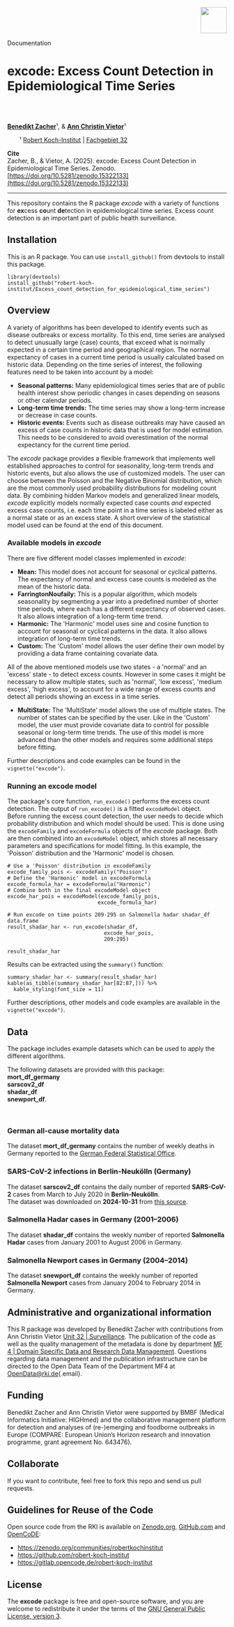<p align="right">

<img src="https://robert-koch-institut.github.io/SARS-CoV-2-Infektionen_in_Deutschland/assets/RKI_Logo.png" style="width: auto; height: 60px;"/>

</p>

<!-- HEADER_START: {"lang": "en"} -->


Documentation
# excode: Excess Count Detection in Epidemiological Time Series

<br> 
<br> 

[**Benedikt Zacher**](https://orcid.org/0000-0002-6107-6389)&sup1;, & [**Ann Christin Vietor**](https://orcid.org/0009-0008-5392-1774)&sup1;



&emsp;&emsp;&sup1; [Robert Koch-Institut](https://www.rki.de/) | [Fachgebiet 32](https://www.rki.de/DE/Institut/Organisation/Abteilungen/Abteilung-3/FG32/fg32-surveillance-und-elektronisches-melde-und-informationssystem-demis-oegd-kontaktstelle-node.html)

**Cite**  
Zacher, B., & Vietor, A. (2025). excode: Excess Count Detection in Epidemiological Time Series. Zenodo. [https://doi.org/10.5281/zenodo.15322133](https://doi.org/10.5281/zenodo.15322133)



<!-- HEADER_END -->

------------------------------------------------------------------------

This repository contains the R package *excode* with a variety of
functions for **ex**cess **co**unt **de**tection in epidemiological time
series. Excess count detection is an important part of public health
surveillance.

## Installation

This is an R package. You can use `install_github()` from devtools to
install this package.

``` commandline
library(devtools)
install_github("robert-koch-institut/Excess_count_detection_for_epidemiological_time_series")
```

## Overview

A variety of algorithms has been developed to identify events such as
disease outbreaks or excess mortality. To this end, time series are
analysed to detect unusually large (case) counts, that exceed what is
normally expected in a certain time period and geographical region. The
normal expectancy of cases in a current time period is usually
calculated based on historic data. Depending on the time series of
interest, the following features need to be taken into account by a
model:

-   **Seasonal patterns:** Many epidemiological times series that are of
    public health interest show periodic changes in cases depending on
    seasons or other calendar periods.
-   **Long-term time trends:** The time series may show a long-term
    increase or decrease in case counts.
-   **Historic events:** Events such as disease outbreaks may have
    caused an excess of case counts in historic data that is used for
    model estimation. This needs to be considered to avoid
    overestimation of the normal expectancy for the current time period.

The *excode* package provides a flexible framework that implements well
established approaches to control for seasonality, long-term trends and
historic events, but also allows the use of customized models. The user
can choose between the Poisson and the Negative Binomial distribution,
which are the most commonly used probability distributions for modeling
count data. By combining hidden Markov models and generalized linear
models, *excode* explicitly models normally expected case counts *and*
expected excess case counts, i.e. each time point in a time series is
labeled either as a normal state or as an excess state. A short overview
of the statistical model used can be found at the end of this document.

### Available models in *excode*

There are five different model classes implemented in *excode*:

-   **Mean:** This model does not account for seasonal or cyclical
    patterns. The expectancy of normal and excess case counts is modeled
    as the mean of the historic data.
-   **FarringtonNoufaily:** This is a popular algorithm, which models
    seasonality by segmenting a year into a predefined number of shorter
    time periods, where each has a different expectancy of observed
    cases. It also allows integration of a long-term time trend.
-   **Harmonic:** The 'Harmonic' model uses sine and cosine function to
    account for seasonal or cyclical patterns in the data. It also
    allows integration of long-term time trends.
-   **Custom:** The 'Custom' model allows the user define their own
    model by providing a data frame containing covariate data.

All of the above mentioned models use two states - a 'normal' and an
'excess' state - to detect excess counts. However in some cases it might
be necessary to allow multiple states, such as 'normal', 'low excess',
'medium excess', 'high excess', to account for a wide range of excess
counts and detect all periods showing an excess in a time series.

-   **MultiState:** The 'MultiState' model allows the use of multiple
    states. The number of states can be specified by the user. Like in
    the 'Custom' model, the user must provide covariate data to control
    for possible seasonal or long-term time trends. The use of this
    model is more advanced than the other models and requires some
    additional steps before fitting.

Further descriptions and code examples can be found in the
`vignette("excode")`.

### Running an excode model

The package's core function, `run_excode()` performs the excess count
detection. The output of `run_excode()` is a fitted `excodeModel`
object.\
Before running the excess count detection, the user needs to decide
which probability distribution and which model should be used. This is
done using the `excodeFamily` and `excodeFormula` objects of the
*excode* package. Both are then combined into an `excodeModel` object,
which stores all necessary parameters and specifications for model
fitting. In this example, the 'Poisson' distribution and the 'Harmonic'
model is chosen.

``` commandline
# Use a 'Poisson' distribution in excodeFamily
excode_family_pois <- excodeFamily("Poisson")
# Define the 'Harmonic' model in excodeFormula
excode_formula_har = excodeFormula("Harmonic")
# Combine both in the final excodeModel object
excode_har_pois = excodeModel(excode_family_pois,
                             excode_formula_har)
                             
# Run excode on time points 209-295 on Salmonella hadar shadar_df data.frame
result_shadar_har <- run_excode(shadar_df, 
                               excode_har_pois, 
                               209:295)

result_shadar_har
```

Results can be extracted using the `summary()` function:

``` commandline
summary_shadar_har <- summary(result_shadar_har)
kable(as_tibble(summary_shadar_har[82:87,])) %>% 
  kable_styling(font_size = 11)
```

Further descriptions, other models and code examples are available in
the `vignette("excode")`.

## Data

The package includes example datasets which can be used to apply the
different algorithms.

The following datasets are provided with this package:<br>
**mort_df_germany**<br> **sarscov2_df**<br> **shadar_df**<br>
**snewport_df**.

<br>

### German all-cause mortality data

The dataset **mort_df_germany** contains the number of weekly deaths in
Germany reported to the [German Federal Statistical
Office](https://www.destatis.de/DE/Themen/Gesellschaft-Umwelt/Bevoelkerung/Sterbefaelle-Lebenserwartung/sterbefallzahlen.html).

### SARS-CoV-2 infections in Berlin-Neukölln (Germany)

The dataset **sarscov2_df** contains the daily number of reported
**SARS-CoV-2** cases from March to July 2020 in **Berlin-Neukölln**.\
The dataset was downloaded on **2024-10-31** from [this
source](https://robert-koch-institut.github.io/SARS-CoV-2-Infektionen_in_Deutschland/).

### Salmonella Hadar cases in Germany (2001–2006)

The dataset **shadar_df** contains the weekly number of reported
**Salmonella Hadar** cases from January 2001 to August 2006 in Germany.

### Salmonella Newport cases in Germany (2004–2014)

The dataset **snewport_df** contains the weekly number of reported
**Salmonella Newport** cases from January 2004 to February 2014 in
Germany.

## Administrative and organizational information

This R package was developed by Benedikt Zacher with contributions from
Ann Christin Vietor [Unit 32 \|
Surveillance](https://www.rki.de/EN/Institute/Organisation/Departments/Department-3/Unit-32/unit-32-surveillance-and-demis-focal-point-public-health-service-node.html).
The publication of the code as well as the quality management of the
metadata is done by department [MF 4 \| Domain Specific Data and
Research Data
Management](https://www.rki.de/EN/Institute/Organisation/Departments/MFI/MF4/mf4-domain-specific-data-and-research-data-management-node.html).
Questions regarding data management and the publication infrastructure
can be directed to the Open Data Team of the Department MF4 at
[OpenData\@rki.de](mailto:OpenData@rki.de){.email}.

## Funding

Benedikt Zacher and Ann Christin Vietor were supported by BMBF (Medical
Informatics Initiative: HIGHmed) and the collaborative management
platform for detection and analyses of (re-)emerging and foodborne
outbreaks in Europe (COMPARE: European Union’s Horizon research and
innovation programme, grant agreement No. 643476).

## Collaborate

If you want to contribute, feel free to fork this repo and send us pull
requests.

## Guidelines for Reuse of the Code

Open source code from the RKI is available on
[Zenodo.org](http://Zenodo.org/), [GitHub.com](http://GitHub.com/) and
[OpenCoDE](https://gitlab.opencode.de):

-   <https://zenodo.org/communities/robertkochinstitut>
-   <https://github.com/robert-koch-institut>
-   <https://gitlab.opencode.de/robert-koch-institut>

## License

The **excode** package is free and open-source software, and you are
welcome to redistribute it under the terms of the [GNU General Public
License, version 3](https://www.gnu.org/licenses/gpl-3.0.html).
